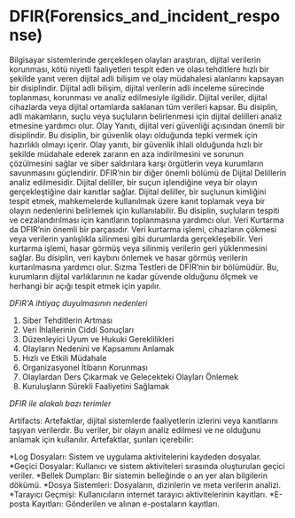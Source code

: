 # DFIR(Forensics_and_incident_response)
Bilgisayar sistemlerinde gerçekleşen olayları araştıran, dijital verilerin korunması, kötü niyetli faaliyetleri tespit eden ve olası tehditlere hızlı bir şekilde yanıt veren dijital adli bilişim ve olay müdahalesi alanlarını kapsayan bir disiplindir. 
Dijital adli bilişim, dijital verilerin adli inceleme sürecinde toplanması, korunması ve analiz edilmesiyle ilgilidir.
Dijital veriler, dijital cihazlarda veya dijital ortamlarda saklanan tüm verileri kapsar. 
Bu disiplin, adli makamların, suçlu veya suçluların belirlenmesi için dijital delilleri analiz etmesine yardımcı olur.
Olay Yanıtı, dijital veri güvenliği açısından önemli bir disiplindir. Bu disiplin, bir güvenlik olayı olduğunda tepki vermek için hazırlıklı olmayı içerir. 
Olay yanıtı, bir güvenlik ihlali olduğunda hızlı bir şekilde müdahale ederek zararın en aza indirilmesini ve sorunun çözülmesini sağlar ve siber saldırılara karşı örgütlerin veya kurumların savunmasını güçlendirir.
DFIR’nin bir diğer önemli bölümü de Dijital Delillerin analiz edilmesidir. Dijital deliller, bir suçun işlendiğine veya bir olayın gerçekleştiğine dair kanıtlar sağlar.
Dijital deliller, bir suçlunun kimliğini tespit etmek, mahkemelerde kullanılmak üzere kanıt toplamak veya bir olayın nedenlerini belirlemek için kullanılabilir. Bu disiplin, suçluların tespiti ve cezalandırılması için kanıtların toplanmasına yardımcı olur.
Veri Kurtarma da DFIR’nin önemli bir parçasıdır. Veri kurtarma işlemi, cihazların çökmesi veya verilerin yanlışlıkla silinmesi gibi durumlarda gerçekleşebilir. 
Veri kurtarma işlemi, hasar görmüş veya silinmiş verilerin geri yüklenmesini sağlar. Bu disiplin, veri kaybını önlemek ve hasar görmüş verilerin kurtarılmasına yardımcı olur.
Sızma Testleri de DFIR’nin bir bölümüdür. Bu, kurumların dijital varlıklarının ne kadar güvende olduğunu ölçmek ve herhangi bir açığı tespit etmek için yapılır.

*DFIR'A ihtiyaç duyulmasının nedenleri*
1. Siber Tehditlerin Artması
2. Veri İhlallerinin Ciddi Sonuçları
3. Düzenleyici Uyum ve Hukuki Gereklilikleri
4. Olayların Nedenini ve Kapsamını Anlamak
5. Hızlı ve Etkili Müdahale
6.  Organizasyonel İtibarın Korunması
7.  Olaylardan Ders Çıkarmak ve Gelecekteki Olayları Önlemek
8.  Kuruluşların Sürekli Faaliyetini Sağlamak

*DFIR ile alakalı bazı terimler*

Artifacts: Artefaktlar, dijital sistemlerde faaliyetlerin izlerini veya kanıtlarını taşıyan verilerdir.
Bu veriler, bir olayın analiz edilmesi ve ne olduğunu anlamak için kullanılır. Artefaktlar, şunları içerebilir:

*Log Dosyaları: Sistem ve uygulama aktivitelerini kaydeden dosyalar.
*Geçici Dosyalar: Kullanıcı ve sistem aktiviteleri sırasında oluşturulan geçici veriler.
*Bellek Dumpları: Bir sistemin belleğinde o an yer alan bilgilerin dökümü.
*Dosya Sistemleri: Dosyaların, dizinlerin ve meta verilerin analizi.
*Tarayıcı Geçmişi: Kullanıcıların internet tarayıcı aktivitelerinin kayıtları.
*E-posta Kayıtları: Gönderilen ve alınan e-postaların kayıtları.
